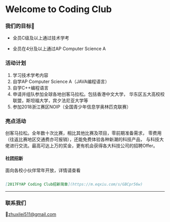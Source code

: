 Welcome to Coding Club
===

### 我们的目标:eyes:

* 全员C级及以上通过技术学考

* 全员在4分及以上通过AP Computer Science A

### 活动计划

1.	学习技术学考内容
2.	自学AP Computer Science A（JAVA编程语言）
3.	自学C++编程语言
4.	申请并组队参加全球各地创客马拉松。包括香港中文大学，
    华东区五大高校校联盟，斯坦福大学，宾夕法尼亚大学等
5.	参加2018浙江赛区NOIP（全国青少年信息学奥林匹克联赛）


### 亮点活动

创客马拉松。全年数十次比赛，相比其他比赛及项目，零前期准备需求，
零费用（往返比赛地区交通费亦可报销），还能免费体验各种新潮的科技产品，
与科技大佬进行交流。最高可达上万的奖金，更有机会获得各大科技公司的招聘Offer。


#### 社团招新
面向各校小伙伴常年开放，详情请查看
```markdown

[2017FYAP Coding Club招新简章](https://m.eqxiu.com/s/GBCpr56w)
```

***

### 联系我们
:e-mail:<zhuxilei511@gmail.com>




